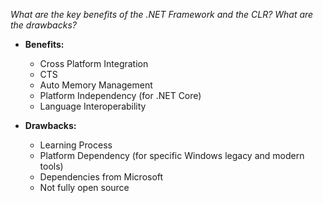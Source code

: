 *What are the key benefits of the .NET Framework and the CLR? What are the drawbacks?*

- **Benefits:**
    - Cross Platform Integration
    - CTS
    - Auto Memory Management
    - Platform Independency (for .NET Core)
    - Language Interoperability

- **Drawbacks:**
    - Learning Process
    - Platform Dependency (for specific Windows legacy and modern tools)
    - Dependencies from Microsoft
    - Not fully open source